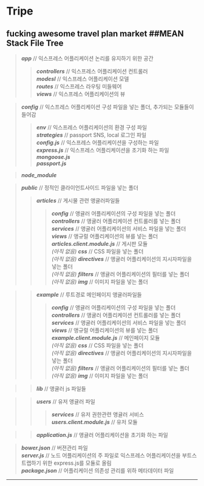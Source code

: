 # Tripe
fucking awesome travel plan market
##MEAN Stack File Tree
---
>***app*** // 익스프레스 어플리케이션 논리를 유지하기 위한 공간  
>>***controllers*** // 익스프레스 어플리케이션 컨트롤러  
***modesl*** // 익스프레스 어플리케이션 모델  
***routes*** // 익스프레스 라우팅 미들웨어  
***views*** // 익스프레스 어플리케이션의 뷰  
  
>***config*** // 익스프레스 어플리케이션 구성 파일을 넣는 폴더, 추가되는 모듈들이 들어감  
>>***env***  // 익스프레스 어플리케이션의 환경 구성 파일  
***strategies*** // passport SNS, local 로그인 파일  
***config.js*** // 익스프레스 어플리케이션을 구성하는 파일  
***express.js*** // 익스프레스 어플리케이션을 초기화 하는 파일  
***mongoose.js***  
***passport.js***  
  
>***node_module***  
  
>***public*** // 정적인 클라이언트사이드 파일을 넣는 폴더  
>>***articles*** // 게시물 관련 앵귤러파일들  
>>>***config*** // 앵귤러 어플리케이션의 구성 파일을 넣는 폴더  
***controllers*** // 앵귤러 어플리케이션 컨트롤러를 넣는 폴더  
***services*** // 앵귤러 어플리케이션의 서비스 파일을 넣는 폴더  
***views*** // 앵규럴 어플리케이션의 뷰를 넣는 폴더  
***articles.client.module.js*** // 게시판 모듈  
_(아직 없음)_ ***css*** // CSS 파일을 넣는 폴더  
_(아직 없음)_ ***directives*** // 앵귤러 어플리케이션의 지시자파일을 넣는 폴더  
_(아직 없음)_ ***filters*** // 앵귤러 어플리케이션의 필터를 넣는 폴더  
_(아직 없음)_ ***img*** // 이미지 파일을 넣는 폴더  
  
>>***example*** // 루트경로 메인페이지 앵귤러파일들  
>>>***config*** // 앵귤러 어플리케이션의 구성 파일을 넣는 폴더  
***controllers*** // 앵귤러 어플리케이션 컨트롤러를 넣는 폴더  
***services*** // 앵귤러 어플리케이션의 서비스 파일을 넣는 폴더  
***views*** // 앵규럴 어플리케이션의 뷰를 넣는 폴더  
***example.client.module.js*** // 메인페이지 모듈  
_(아직 없음)_ ***css*** // CSS 파일을 넣는 폴더  
_(아직 없음)_ ***directives*** // 앵귤러 어플리케이션의 지시자파일을 넣는 폴더  
_(아직 없음)_ ***filters*** // 앵귤러 어플리케이션의 필터를 넣는 폴더  
_(아직 없음)_ ***img*** // 이미지 파일을 넣는 폴더  
   
>>***lib*** // 앵귤러 js 파일들  
  
>>***users*** // 유저 앵귤러 파일  
>>>***services*** // 유저 권한관련 앵귤러 서비스  
***users.client.module.js*** // 유저 모듈  
  
>>***application.js*** // 앵귤러 어플리케이션을 초기화 하는 파일  
  
>***bower.json*** // 버젼관리 파일  
***server.js*** // 노드 어플리케이션의 주 파일로 익스프레스 어플리케이션을 부트스트랩하기 위한 express.js를 모듈로 올림  
***package.json*** // 어플리케이션 의존성 관리를 위하 메타데이터 파일  

---
